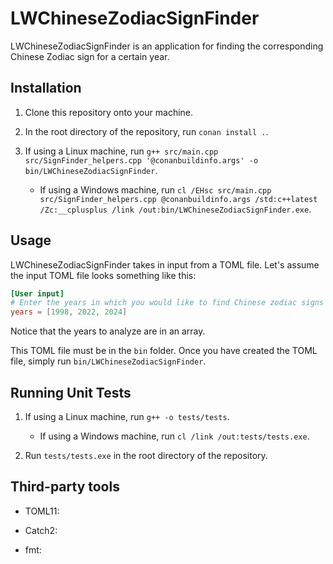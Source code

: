 # LWChineseZodiacSignFinder

LWChineseZodiacSignFinder is an application for finding the corresponding Chinese Zodiac sign for a
certain year.

## Installation

1. Clone this repository onto your machine.

2. In the root directory of the repository, run `conan install .`.

3. If using a Linux machine, run `g++ src/main.cpp src/SignFinder_helpers.cpp '@conanbuildinfo.args' -o bin/LWChineseZodiacSignFinder`.

   - If using a Windows machine, run `cl /EHsc src/main.cpp src/SignFinder_helpers.cpp @conanbuildinfo.args /std:c++latest /Zc:__cplusplus /link /out:bin/LWChineseZodiacSignFinder.exe`.

## Usage

LWChineseZodiacSignFinder takes in input from a TOML file. Let's assume the input TOML file looks
something like this:

```toml
[User input]
# Enter the years in which you would like to find Chinese zodiac signs for in an array.
years = [1998, 2022, 2024]
```

Notice that the years to analyze are in an array.


This TOML file must be in the `bin` folder. Once you have created the TOML file, simply run
`bin/LWChineseZodiacSignFinder`.


## Running Unit Tests

1. If using a Linux machine, run `g++ -o tests/tests`.
   - If using a Windows machine, run `cl /link /out:tests/tests.exe`.
   
2. Run `tests/tests.exe` in the root directory of the repository.


## Third-party tools

- TOML11:

- Catch2:

- fmt: 
